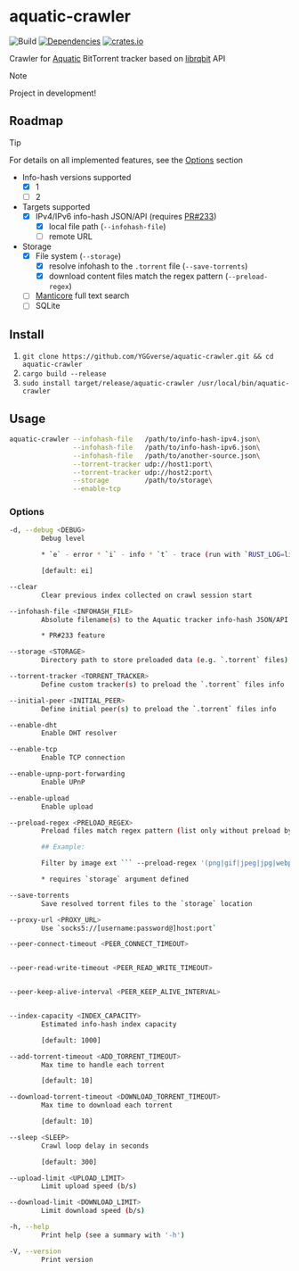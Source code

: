 # aquatic-crawler

![Build](https://github.com/YGGverse/aquatic-crawler/actions/workflows/build.yml/badge.svg)
[![Dependencies](https://deps.rs/repo/github/YGGverse/aquatic-crawler/status.svg)](https://deps.rs/repo/github/YGGverse/aquatic-crawler)
[![crates.io](https://img.shields.io/crates/v/aquatic-crawler.svg)](https://crates.io/crates/aquatic-crawler)

Crawler for [Aquatic](https://github.com/greatest-ape/aquatic) BitTorrent tracker based on [librqbit](https://github.com/ikatson/rqbit/tree/main/crates/librqbit) API

> [!NOTE]
> Project in development!

## Roadmap

> [!TIP]
> For details on all implemented features, see the [Options](#options) section

* Info-hash versions supported
    * [x] 1
    * [ ] 2
* Targets supported
    * [x] IPv4/IPv6 info-hash JSON/API (requires [PR#233](https://github.com/greatest-ape/aquatic/pull/233))
        * [x] local file path (`--infohash-file`)
        * [ ] remote URL
* Storage
    * [x] File system (`--storage`)
        * [x] resolve infohash to the `.torrent` file (`--save-torrents`)
        * [x] download content files match the regex pattern (`--preload-regex`)
    * [ ] [Manticore](https://github.com/manticoresoftware/manticoresearch-rust) full text search
    * [ ] SQLite

## Install

1. `git clone https://github.com/YGGverse/aquatic-crawler.git && cd aquatic-crawler`
2. `cargo build --release`
3. `sudo install target/release/aquatic-crawler /usr/local/bin/aquatic-crawler`

## Usage

``` bash
aquatic-crawler --infohash-file   /path/to/info-hash-ipv4.json\
                --infohash-file   /path/to/info-hash-ipv6.json\
                --infohash-file   /path/to/another-source.json\
                --torrent-tracker udp://host1:port\
                --torrent-tracker udp://host2:port\
                --storage         /path/to/storage\
                --enable-tcp
```

### Options

``` bash
-d, --debug <DEBUG>
        Debug level

        * `e` - error * `i` - info * `t` - trace (run with `RUST_LOG=librqbit=trace`)

        [default: ei]

--clear
        Clear previous index collected on crawl session start

--infohash-file <INFOHASH_FILE>
        Absolute filename(s) to the Aquatic tracker info-hash JSON/API

        * PR#233 feature

--storage <STORAGE>
        Directory path to store preloaded data (e.g. `.torrent` files)

--torrent-tracker <TORRENT_TRACKER>
        Define custom tracker(s) to preload the `.torrent` files info

--initial-peer <INITIAL_PEER>
        Define initial peer(s) to preload the `.torrent` files info

--enable-dht
        Enable DHT resolver

--enable-tcp
        Enable TCP connection

--enable-upnp-port-forwarding
        Enable UPnP

--enable-upload
        Enable upload

--preload-regex <PRELOAD_REGEX>
        Preload files match regex pattern (list only without preload by default)

        ## Example:

        Filter by image ext ``` --preload-regex '(png|gif|jpeg|jpg|webp)$' ```

        * requires `storage` argument defined

--save-torrents
        Save resolved torrent files to the `storage` location

--proxy-url <PROXY_URL>
        Use `socks5://[username:password@]host:port`

--peer-connect-timeout <PEER_CONNECT_TIMEOUT>


--peer-read-write-timeout <PEER_READ_WRITE_TIMEOUT>


--peer-keep-alive-interval <PEER_KEEP_ALIVE_INTERVAL>


--index-capacity <INDEX_CAPACITY>
        Estimated info-hash index capacity

        [default: 1000]

--add-torrent-timeout <ADD_TORRENT_TIMEOUT>
        Max time to handle each torrent

        [default: 10]

--download-torrent-timeout <DOWNLOAD_TORRENT_TIMEOUT>
        Max time to download each torrent

        [default: 10]

--sleep <SLEEP>
        Crawl loop delay in seconds

        [default: 300]

--upload-limit <UPLOAD_LIMIT>
        Limit upload speed (b/s)

--download-limit <DOWNLOAD_LIMIT>
        Limit download speed (b/s)

-h, --help
        Print help (see a summary with '-h')

-V, --version
        Print version
```